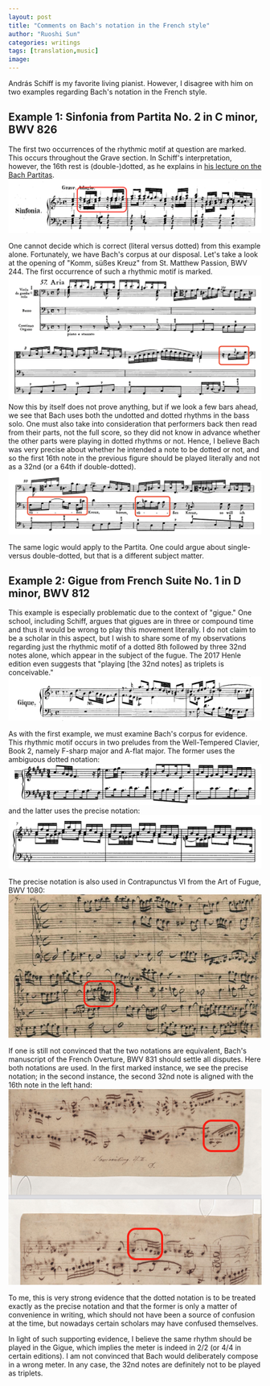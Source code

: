 ```yaml
---
layout: post
title: "Comments on Bach's notation in the French style"
author: "Ruoshi Sun"
categories: writings
tags: [translation,music]
image:
---
```


András Schiff is my favorite living pianist. However, I disagree with him on two examples regarding Bach's notation in the French style.

## Example 1: Sinfonia from Partita No. 2 in C minor, BWV 826
The first two occurrences of the rhythmic motif at question are marked. This occurs throughout the Grave section. In Schiff's interpretation, however, the 16th rest is (double-)dotted, as he explains in [his lecture on the Bach Partitas](https://www.youtube.com/watch?v=JVjBIKNed_Q&t=48m44s). 
![](/assets/img/PartitaNo2.png)

One cannot decide which is correct (literal versus dotted) from this example alone. Fortunately, we have Bach's corpus at our disposal. Let's take a look at the opening of "Komm, süßes Kreuz" from St. Matthew Passion, BWV 244. The first occurrence of such a rhythmic motif is marked.
![](/assets/img/Komm1.png)
Now this by itself does not prove anything, but if we look a few bars ahead, we see that Bach uses both the undotted and dotted rhythms in the bass solo. One must also take into consideration that performers back then read from their parts, not the full score, so they did not know in advance whether the other parts were playing in dotted rhythms or not. Hence, I believe Bach was very precise about whether he intended a note to be dotted or not, and so the first 16th note in the previous figure should be played literally and not as a 32nd (or a 64th if double-dotted).
![](/assets/img/Komm2.png)

The same logic would apply to the Partita. One could argue about single- versus double-dotted, but that is a different subject matter.

## Example 2: Gigue from French Suite No. 1 in D minor, BWV 812
This example is especially problematic due to the context of "gigue." One school, including Schiff, argues that gigues are in three or compound time and thus it would be wrong to play this movement literally. I do not claim to be a scholar in this aspect, but I wish to share some of my observations regarding just the rhythmic motif of a dotted 8th followed by three 32nd notes alone, which appear in the subject of the fugue. The 2017 Henle edition even suggests that "playing [the 32nd notes] as triplets is conceivable."
![](/assets/img/French1Gigue.png)

As with the first example, we must examine Bach's corpus for evidence. This rhythmic motif occurs in two preludes from the Well-Tempered Clavier, Book 2, namely F-sharp major and A-flat major. The former uses the ambiguous dotted notation:
![](/assets/img/PreludeFsharp.png)
and the latter uses the precise notation:
![](/assets/img/PreludeAflat.png)

The precise notation is also used in Contrapunctus VI from the Art of Fugue, BWV 1080:
![](/assets/img/ContrapunctusVI.png)

If one is still not convinced that the two notations are equivalent, Bach's manuscript of the French Overture, BWV 831 should settle all disputes. Here both notations are used. In the first marked instance, we see the precise notation; in the second instance, the second 32nd note is aligned with the 16th note in the left hand:
![](/assets/img/FrenchOverture.png)

To me, this is very strong evidence that the dotted notation is to be treated exactly as the precise notation and that the former is only a matter of convenience in writing, which should not have been a source of confusion at the time, but nowadays certain scholars may have confused themselves.

In light of such supporting evidence, I believe the same rhythm should be played in the Gigue, which implies the meter is indeed in 2/2 (or 4/4 in certain editions). I am not convinced that Bach would deliberately compose in a wrong meter. In any case, the 32nd notes are definitely not to be played as triplets.
